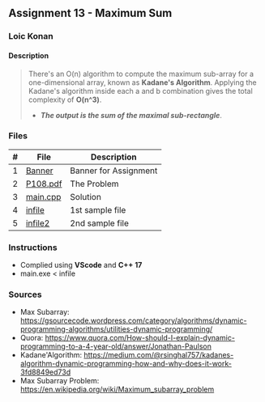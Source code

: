 ## Assignment 13 - Maximum Sum

### Loic Konan

#### Description

> There's an O(n) algorithm to compute the maximum sub-array for a one-dimensional array, known as **Kadane's Algorithm**.
> Applying the Kadane's algorithm inside each a and b combination gives the total complexity of **O(n^3)**.
>
> - ***The output is the sum of the maximal sub-rectangle***.

### Files

|   #   | File                 | Description           |
| :---: | -------------------- | --------------------- |
|   1   | [Banner](Banner)     | Banner for Assignment |
|   2   | [P108.pdf](P108.pdf) | The Problem           |
|   3   | [main.cpp](main.cpp) | Solution              |
|   4   | [infile](infile)     | 1st sample file       |
|   5   | [infile2](infile2)   | 2nd sample file       |

### Instructions

- Complied using **VScode** and **C++ 17**
- main.exe < infile

### Sources

- Max Subarray: <https://gsourcecode.wordpress.com/category/algorithms/dynamic-programming-algorithms/utilities-dynamic-programming/>
- Quora: <https://www.quora.com/How-should-I-explain-dynamic-programming-to-a-4-year-old/answer/Jonathan-Paulson>
- Kadane'Algorithm: <https://medium.com/@rsinghal757/kadanes-algorithm-dynamic-programming-how-and-why-does-it-work-3fd8849ed73d>
- Max Subarray Problem: <https://en.wikipedia.org/wiki/Maximum_subarray_problem>